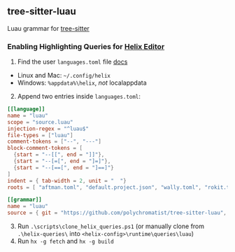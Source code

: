 ## tree-sitter-luau

Luau grammar for [tree-sitter](https://github.com/tree-sitter/tree-sitter)

### Enabling Highlighting Queries for [Helix Editor](https://github.com/helix-editor/helix)

1. Find the user `languages.toml` file [docs](https://docs.helix-editor.com/languages.html)
  - Linux and Mac: `~/.config/helix`
  - Windows: `%appdata%\helix`, _not_ localappdata
2. Append two entries inside `languages.toml`:
  ```toml
  [[language]]
  name = "luau"
  scope = "source.luau"
  injection-regex = "^luau$"
  file-types = ["luau"]
  comment-tokens = ["--", "---"]
  block-comment-tokens = [
    {start = "--[[", end = "]]"},
    {start = "--[=[", end = "]=]"},
    {start = "--[==[", end = "]==]"}
  ]
  indent = { tab-width = 2, unit = "  "}
  roots = [ "aftman.toml", "default.project.json", "wally.toml", "rokit.toml", "selene.toml", ".darklua.json", "foreman.toml", ".luaurc" ]

  [[grammar]]
  name = "luau"
  source = { git = "https://github.com/polychromatist/tree-sitter-luau", rev = "d57b5420002e38de704ee415625f2f012eb97dc2" }
  ```
3. Run `.\scripts\clone_helix_queries.ps1` (or manually clone from `.\helix-queries\` into `<helix-config>\runtime\queries\luau`)
4. Run `hx -g fetch` and `hx -g build`

